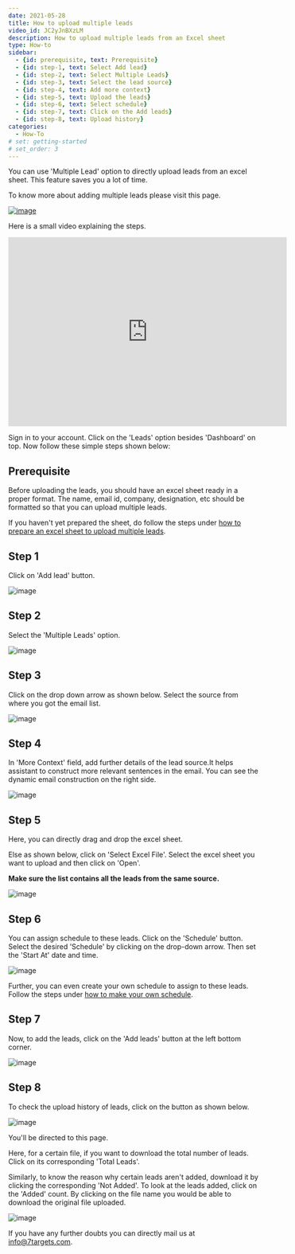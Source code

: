 ```yaml
---
date: 2021-05-28
title: How to upload multiple leads
video_id: JC2yJnBXzLM
description: How to upload multiple leads from an Excel sheet
type: How-to
sidebar:
  - {id: prerequisite, text: Prerequisite}
  - {id: step-1, text: Select Add lead}
  - {id: step-2, text: Select Multiple Leads}
  - {id: step-3, text: Select the lead source}
  - {id: step-4, text: Add more context}
  - {id: step-5, text: Upload the leads}
  - {id: step-6, text: Select schedule}
  - {id: step-7, text: Click on the Add leads}
  - {id: step-8, text: Upload history}
categories:
  - How-To
# set: getting-started
# set_order: 3
---
```

You can use 'Multiple Lead' option to directly upload leads from an excel sheet. This feature saves you a lot of time.

To know more about adding multiple leads please visit this page.

[![image](../../images/add-multiple-leads-btn.png)](../../assigning-leads/add-multiple-leads/)

Here is a small video explaining the steps.
<div class="video-container">
    <iframe src="https://www.youtube.com/embed/jrO-Ite3CTA" height="380" width="560" 
    allow="autoplay; encrypted-media"
    frameborder="0">
    </iframe>
</div>

Sign in to your account. Click on the 'Leads' option besides 'Dashboard' on top. Now follow these simple steps shown below:

## Prerequisite

Before uploading the leads, you should have an excel sheet ready in a proper format. The name, email id, company, designation, etc should be formatted so that you can upload multiple leads. 

If you haven't yet prepared the sheet, do follow the steps under [how to prepare an excel sheet to upload multiple leads](../how-to-prepare-excel-sheet-to-upload-information-of-multiple-leads/).

## Step 1

Click on 'Add lead' button.

![image](../../images/Step-1.png)


## Step 2

Select the 'Multiple Leads' option.

![image](../../images/Step-2.png)


## Step 3

Click on the drop down arrow as shown below. Select the source from where you got the email list.

![image](../../images/Step-3.png)


## Step 4

In 'More Context' field, add further details of the lead source.It helps assistant to construct more relevant sentences in the email. You can see the dynamic email construction on the right side.

![image](../../images/Step-4.png)


## Step 5

Here, you can directly drag and drop the excel sheet.

Else as shown below, click on 'Select Excel File'. Select the excel sheet you want to upload and then click on 'Open'. 

**Make sure the list contains all the leads from the same source.** 

![image](../../images/Step-5.png)


## Step 6

You can assign schedule to these leads. Click on the 'Schedule' button. Select the desired 'Schedule' by clicking on the drop-down arrow. Then set the 'Start At' date and time.

![image](../../images/Step-8.png)

Further, you can even create your own schedule to assign to these leads. Follow the steps under [how to make your own schedule](../how-to-make-your-own-schedule/).

## Step 7

Now, to add the leads, click on the 'Add leads' button at the left bottom corner. 

![image](../../images/Step-6.png)


## Step 8

To check the upload history of leads, click on the button as shown below.

![image](../../images/Step-9.png)

You'll be directed to this page.

Here, for a certain file, if you want to download the total number of leads. Click on its corresponding 'Total Leads'.

Similarly, to know the reason why certain leads aren't added, download it by clicking the corresponding 'Not Added'. To look at the leads added, click on the 'Added' count. 
By clicking on the file name you would be able to download the original file uploaded.

![image](../../images/Step-10.png)




If you have any further doubts you can directly mail us at info@7targets.com.
